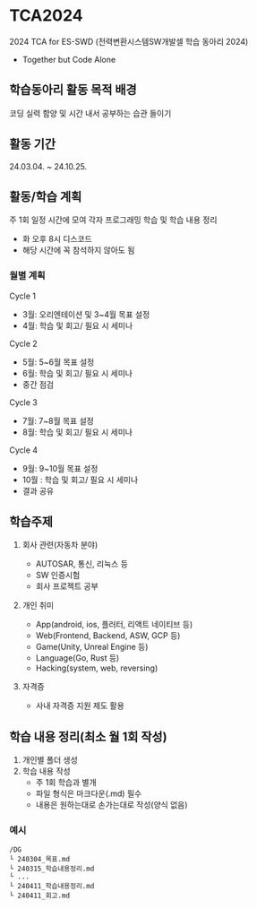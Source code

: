 # TCA2024
2024 TCA for ES-SWD (전력변환시스템SW개발셀 학습 동아리 2024)

- Together but Code Alone

## 학습동아리 활동 목적 배경
코딩 실력 함양 및 시간 내서 공부하는 습관 들이기

## 활동 기간
24.03.04. ~ 24.10.25.

## 활동/학습 계획
주 1회 일정 시간에 모여 각자 프로그래밍 학습 및 학습 내용 정리

- 화 오후 8시 디스코드
- 해당 시간에 꼭 참석하지 않아도 됨

### 월별 계획
Cycle 1
- 3월: 오리엔테이션 및 3~4월 목표 설정
- 4월: 학습 및 회고/ 필요 시 세미나

Cycle 2
- 5월: 5~6월 목표 설정
- 6월: 학습 및 회고/ 필요 시 세미나
- 중간 점검

Cycle 3
- 7월: 7~8월 목표 설정
- 8월: 학습 및 회고/ 필요 시 세미나

Cycle 4
- 9월: 9~10월 목표 설정
- 10월 : 학습 및 회고/ 필요 시 세미나
- 결과 공유

## 학습주제
 
1. 회사 관련(자동차 분야)
    - AUTOSAR, 통신, 리눅스 등
    - SW 인증시험
    - 회사 프로젝트 공부

2. 개인 취미
    - App(android, ios, 플러터, 리액트 네이티브 등)
    - Web(Frontend, Backend, ASW, GCP 등)
    - Game(Unity, Unreal Engine 등)
    - Language(Go, Rust 등)
    - Hacking(system, web, reversing)

3. 자격증
    - 사내 자격증 지원 제도 활용


## 학습 내용 정리(**최소 월 1회 작성**)

1. 개인별 폴더 생성
2. 학습 내용 작성
   - 주 1회 학습과 별개
   - 파일 형식은 마크다운(.md) 필수 
   - 내용은 원하는대로 손가는대로 작성(양식 없음)
   
### 예시
```
/DG
└ 240304_목표.md
└ 240315_학습내용정리.md
└ ...
└ 240411_학습내용정리.md
└ 240411_회고.md
```